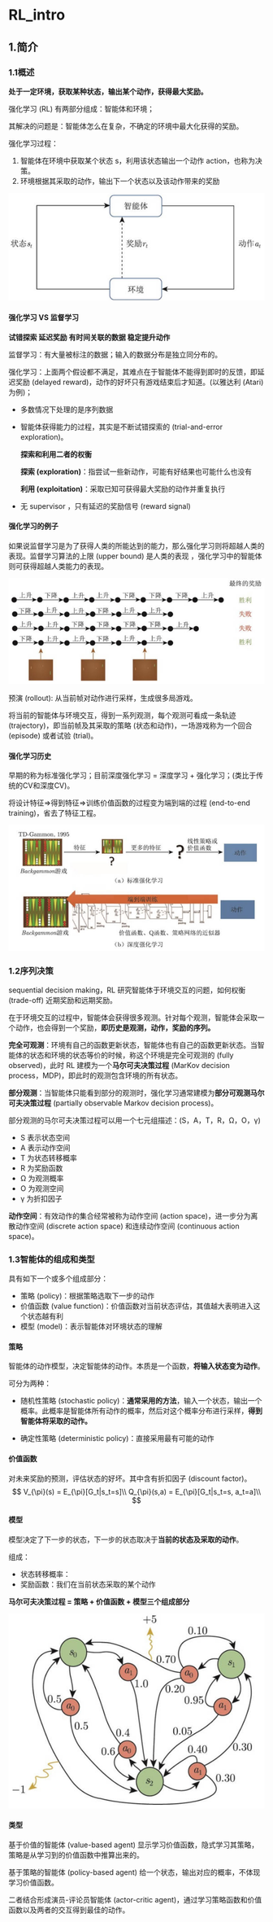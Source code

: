 # RL_intro

## 1.简介

### 1.1概述

**处于一定环境，获取某种状态，输出某个动作，获得最大奖励。**

强化学习 (RL) 有两部分组成：智能体和环境；

其解决的问题是：智能体怎么在复杂，不确定的环境中最大化获得的奖励。

强化学习过程：

1. 智能体在环境中获取某个状态 s，利用该状态输出一个动作 action，也称为决策。
2. 环境根据其采取的动作，输出下一个状态以及该动作带来的奖励

![](RL_img/01.jpg)

#### 强化学习 VS 监督学习

**试错探索	延迟奖励	有时间关联的数据	稳定提升动作**

监督学习：有大量被标注的数据；输入的数据分布是独立同分布的。

强化学习：上面两个假设都不满足，其难点在于智能体不能得到即时的反馈，即延迟奖励 (delayed reward)，动作的好坏只有游戏结束后才知道。(以雅达利 (Atari) 为例)；

- 多数情况下处理的是序列数据

- 智能体获得能力的过程，其实是不断试错探索的 (trial-and-error exploration)。

  **探索和利用二者的权衡**

  **探索 (exploration)**：指尝试一些新动作，可能有好结果也可能什么也没有

  **利用 (exploitation)**：采取已知可获得最大奖励的动作并重复执行

- 无 supervisor ，只有延迟的奖励信号 (reward signal)

#### 强化学习的例子

如果说监督学习是为了获得人类的所能达到的能力，那么强化学习则将超越人类的表现。监督学习算法的上限 (upper bound) 是人类的表现 ，强化学习中的智能体则可获得超越人类能力的表现。

![](RL_img/02.jpg)

预演 (rollout): 从当前帧对动作进行采样，生成很多局游戏。

将当前的智能体与环境交互，得到一系列观测，每个观测可看成一条轨迹 (trajectory)，即当前帧及其采取的策略 (状态和动作)，一场游戏称为一个回合 (episode) 或者试验 (trial)。

#### 强化学习历史

早期的称为标准强化学习；目前深度强化学习 = 深度学习 + 强化学习；(类比于传统的CV和深度CV)。

将设计特征=>得到特征=>训练价值函数的过程变为端到端的过程 (end-to-end training)，省去了特征工程。

![](RL_img/03.jpg)

### 1.2序列决策

sequential decision making，RL 研究智能体于环境交互的问题，如何权衡 (trade-off) 近期奖励和远期奖励。

在于环境交互的过程中，智能体会获得很多观测。针对每个观测，智能体会采取一个动作，也会得到一个奖励，**即历史是观测，动作，奖励的序列。**

**完全可观测**：环境有自己的函数更新状态，智能体也有自己的函数更新状态。当智能体的状态和环境的状态等价的时候，称这个环境是完全可观测的 (fully observed)，此时 RL 建模为一个**马尔可夫决策过程** (MarKov decision process，MDP)，即此时的观测包含环境的所有状态。

**部分观测**：当智能体只能看到部分的观测时，强化学习通常建模为**部分可观测马尔可夫决策过程** (partially observable Markov decision process)。

部分观测的马尔可夫决策过程可以用一个七元组描述：(S，A，T，R，Ω，O，γ)

- S 表示状态空间
- A 表示动作空间
- T 为状态转移概率
- R 为奖励函数
- Ω 为观测概率
- O 为观测空间
- γ 为折扣因子

**动作空间**：有效动作的集合经常被称为动作空间 (action space)，进一步分为离散动作空间 (discrete action space) 和连续动作空间 (continuous action space)。

### 1.3智能体的组成和类型

具有如下一个或多个组成部分：

- 策略 (policy)：根据策略选取下一步的动作
- 价值函数 (value function)：价值函数对当前状态评估，其值越大表明进入这个状态越有利
- 模型 (model)：表示智能体对环境状态的理解

#### 策略

智能体的动作模型，决定智能体的动作。本质是一个函数，**将输入状态变为动作**。

可分为两种：

- 随机性策略 (stochastic policy)：**通常采用的方法**，输入一个状态，输出一个概率。此概率是智能体所有动作的概率，然后对这个概率分布进行采样，**得到智能体将采取的动作。**

- 确定性策略 (deterministic policy)：直接采用最有可能的动作

#### 价值函数

对未来奖励的预测，评估状态的好坏。其中含有折扣因子 (discount factor)。
$$
V_{\pi}(s) = E_{\pi}[G_t|s_t=s]\\
Q_{\pi}(s,a) = E_{\pi}[G_t|s_t=s, a_t=a]\\
$$

#### 模型

模型决定了下一步的状态，下一步的状态取决于**当前的状态及采取的动作**。

组成：

- 状态转移概率：
- 奖励函数：我们在当前状态采取的某个动作

**马尔可夫决策过程 = 策略 + 价值函数 + 模型三个组成部分**

![](RL_img/04.jpg)

#### 类型

基于价值的智能体 (value-based agent) 显示学习价值函数，隐式学习其策略，策略是从学习到的价值函数中推算出来的。

基于策略的智能体 (policy-based agent) 给一个状态，输出对应的概率，不体现学习价值函数。

二者结合形成演员-评论员智能体 (actor-critic agent)，通过学习策略函数和价值函数以及两者的交互得到最佳的动作。







































